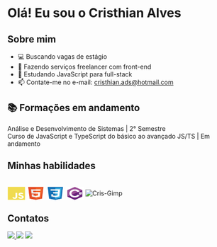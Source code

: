 # Olá! Eu sou o Cristhian Alves
## Sobre mim

- 💻 Buscando vagas de estágio
- 🔭 Fazendo serviços freelancer com front-end
- 🌱 Estudando JavaScript para full-stack
- 📫 Contate-me no e-mail: cristhian.ads@hotmail.com

## 📚 Formações em andamento

Análise e Desenvolvimento de Sistemas | 2° Semestre <br>
Curso de JavaScript e TypeScript do básico ao avançado JS/TS | Em andamento


## Minhas habilidades
<div style="display: inline_block"><br>
  <img align="center" alt="Cris-Js" height="30" width="40" src="https://raw.githubusercontent.com/devicons/devicon/master/icons/javascript/javascript-plain.svg">
  <img align="center" alt="Cris-HTML" height="30" width="40" src="https://raw.githubusercontent.com/devicons/devicon/master/icons/html5/html5-original.svg">
  <img align="center" alt="Cris-CSS" height="30" width="40" src="https://raw.githubusercontent.com/devicons/devicon/master/icons/css3/css3-original.svg">
  <img align="center" alt="Cris-Csharp" height="30" width="40" src="https://raw.githubusercontent.com/devicons/devicon/master/icons/csharp/csharp-original.svg">
  <img align="center" alt="Cris-Gimp" height="30" width="40" src="https://cdn.jsdelivr.net/gh/devicons/devicon@latest/icons/gimp/gimp-original.svg" />    
</div>

 ## Contatos

<div> 
  <a href="https://wa.me/5513988372703" targe="_blanl"><img src="https://img.shields.io/badge/WhatsApp-25D366?style=for-the-badge&logo=whatsapp&logoColor=white"</a>
  <a href="https://www.linkedin.com/in/alvesscristhian" target="_blank"><img src="https://img.shields.io/badge/-LinkedIn-%230077B5?style=for-the-badge&logo=linkedin&logoColor=white" target="_blank"></a> 
  <a href = "mailto:cristhian.ads@hotmail.com"><img src="https://img.shields.io/badge/-Gmail-%23333?style=for-the-badge&logo=gmail&logoColor=white" target="_blank"></a>
  
</div>
